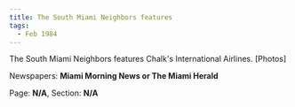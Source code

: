 ```yaml
---  
title: The South Miami Neighbors features  
tags:  
  - Feb 1984  
---  
```

  
The South Miami Neighbors features Chalk's International Airlines. [Photos]  
  
Newspapers: **Miami Morning News or The Miami Herald**  
  
Page: **N/A**, Section: **N/A** 
